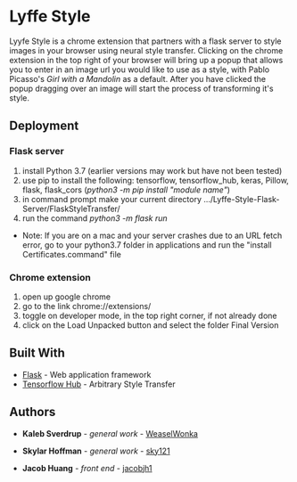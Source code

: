# Lyffe Style

Lyyfe Style is a chrome extension that partners with a flask server to style images in your browser using neural style transfer. Clicking on the chrome extension in the top right of your browser will bring up a popup that allows you to enter in an image url you would like to use as a style, with Pablo Picasso's *Girl with a Mandolin* as a default. After you have clicked the popup dragging over an image will start the process of transforming it's style.

## Deployment

### Flask server
1. install Python 3.7 (earlier versions may work but have not been tested)
2. use pip to install the following: tensorflow, tensorflow_hub, keras, Pillow, flask, flask_cors (*python3 -m pip install "module name"*)
3. in command prompt make your current directory .../Lyffe-Style-Flask-Server/FlaskStyleTransfer/
4. run the command *python3 -m flask run*
- Note: If you are on a mac and your server crashes due to an URL fetch error, go to your python3.7 folder in applications and run the
"install Certificates.command" file  

### Chrome extension
1. open up google chrome
2. go to the link chrome://extensions/
3. toggle on developer mode, in the top right corner, if not already done
4. click on the Load Unpacked button and select the folder Final Version

## Built With

* [Flask](https://flask.palletsprojects.com/en/1.1.x/) - Web application framework
* [Tensorflow Hub](https://tfhub.dev/google/magenta/arbitrary-image-stylization-v1-256/2) - Arbitrary Style Transfer

## Authors

* **Kaleb Sverdrup** - *general work* - [WeaselWonka](https://github.com/WeaselWonka)

* **Skylar Hoffman** - *general work* - [sky121](https://github.com/sky121)

* **Jacob Huang** - *front end* - [jacobjh1](https://github.com/jacobjh1)
